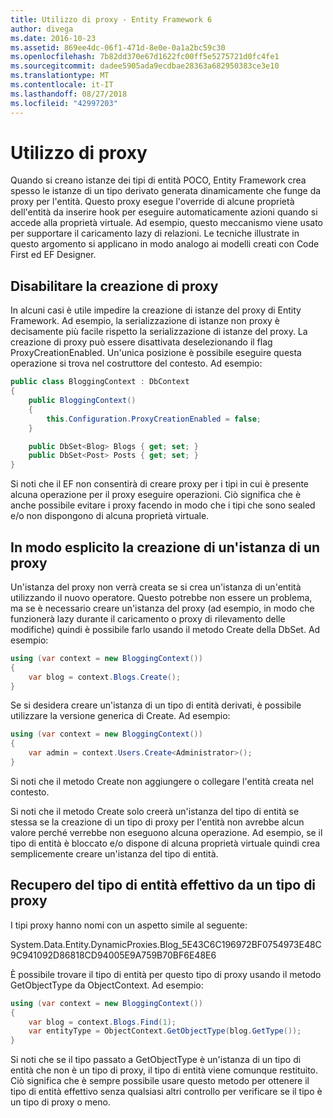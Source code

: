 ```yaml
---
title: Utilizzo di proxy - Entity Framework 6
author: divega
ms.date: 2016-10-23
ms.assetid: 869ee4dc-06f1-471d-8e0e-0a1a2bc59c30
ms.openlocfilehash: 7b82dd370e67d1622fc00ff5e5275721d0fc4fe1
ms.sourcegitcommit: dadee5905ada9ecdbae28363a682950383ce3e10
ms.translationtype: MT
ms.contentlocale: it-IT
ms.lasthandoff: 08/27/2018
ms.locfileid: "42997203"
---
```

# <a name="working-with-proxies"></a>Utilizzo di proxy
Quando si creano istanze dei tipi di entità POCO, Entity Framework crea spesso le istanze di un tipo derivato generata dinamicamente che funge da proxy per l'entità. Questo proxy esegue l'override di alcune proprietà dell'entità da inserire hook per eseguire automaticamente azioni quando si accede alla proprietà virtuale. Ad esempio, questo meccanismo viene usato per supportare il caricamento lazy di relazioni. Le tecniche illustrate in questo argomento si applicano in modo analogo ai modelli creati con Code First ed EF Designer.  

## <a name="disabling-proxy-creation"></a>Disabilitare la creazione di proxy  

In alcuni casi è utile impedire la creazione di istanze del proxy di Entity Framework. Ad esempio, la serializzazione di istanze non proxy è decisamente più facile rispetto la serializzazione di istanze del proxy. La creazione di proxy può essere disattivata deselezionando il flag ProxyCreationEnabled. Un'unica posizione è possibile eseguire questa operazione si trova nel costruttore del contesto. Ad esempio:  

``` csharp
public class BloggingContext : DbContext
{
    public BloggingContext()
    {
        this.Configuration.ProxyCreationEnabled = false;
    }  

    public DbSet<Blog> Blogs { get; set; }
    public DbSet<Post> Posts { get; set; }
}
```  

Si noti che il EF non consentirà di creare proxy per i tipi in cui è presente alcuna operazione per il proxy eseguire operazioni. Ciò significa che è anche possibile evitare i proxy facendo in modo che i tipi che sono sealed e/o non dispongono di alcuna proprietà virtuale.  

## <a name="explicitly-creating-an-instance-of-a-proxy"></a>In modo esplicito la creazione di un'istanza di un proxy  

Un'istanza del proxy non verrà creata se si crea un'istanza di un'entità utilizzando il nuovo operatore. Questo potrebbe non essere un problema, ma se è necessario creare un'istanza del proxy (ad esempio, in modo che funzionerà lazy durante il caricamento o proxy di rilevamento delle modifiche) quindi è possibile farlo usando il metodo Create della DbSet. Ad esempio:  

``` csharp
using (var context = new BloggingContext())
{
    var blog = context.Blogs.Create();
}
```  

Se si desidera creare un'istanza di un tipo di entità derivati, è possibile utilizzare la versione generica di Create. Ad esempio:  

``` csharp
using (var context = new BloggingContext())
{
    var admin = context.Users.Create<Administrator>();
}
```  

Si noti che il metodo Create non aggiungere o collegare l'entità creata nel contesto.  

Si noti che il metodo Create solo creerà un'istanza del tipo di entità se stessa se la creazione di un tipo di proxy per l'entità non avrebbe alcun valore perché verrebbe non eseguono alcuna operazione. Ad esempio, se il tipo di entità è bloccato e/o dispone di alcuna proprietà virtuale quindi crea semplicemente creare un'istanza del tipo di entità.  

## <a name="getting-the-actual-entity-type-from-a-proxy-type"></a>Recupero del tipo di entità effettivo da un tipo di proxy  

I tipi proxy hanno nomi con un aspetto simile al seguente:  

System.Data.Entity.DynamicProxies.Blog_5E43C6C196972BF0754973E48C9C941092D86818CD94005E9A759B70BF6E48E6  

È possibile trovare il tipo di entità per questo tipo di proxy usando il metodo GetObjectType da ObjectContext. Ad esempio:  

``` csharp
using (var context = new BloggingContext())
{
    var blog = context.Blogs.Find(1);
    var entityType = ObjectContext.GetObjectType(blog.GetType());
}
```  

Si noti che se il tipo passato a GetObjectType è un'istanza di un tipo di entità che non è un tipo di proxy, il tipo di entità viene comunque restituito. Ciò significa che è sempre possibile usare questo metodo per ottenere il tipo di entità effettivo senza qualsiasi altri controllo per verificare se il tipo è un tipo di proxy o meno.  
